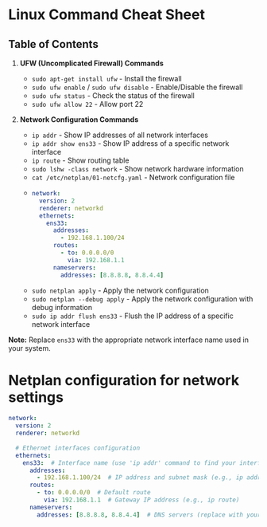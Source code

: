 # Linux Command Cheat Sheet

## Table of Contents

1. **UFW (Uncomplicated Firewall) Commands**
   - `sudo apt-get install ufw` - Install the firewall
   - `sudo ufw enable` / `sudo ufw disable` - Enable/Disable the firewall
   - `sudo ufw status` - Check the status of the firewall
   - `sudo ufw allow 22` - Allow port 22

2. **Network Configuration Commands**
   - `ip addr` - Show IP addresses of all network interfaces
   - `ip addr show ens33` - Show IP address of a specific network interface
   - `ip route` - Show routing table
   - `sudo lshw -class network` - Show network hardware information
   - `cat /etc/netplan/01-netcfg.yaml` - Network configuration file
   - ```yaml
     network:
       version: 2
       renderer: networkd
       ethernets:
         ens33:  
           addresses:
             - 192.168.1.100/24  
           routes:
             - to: 0.0.0.0/0  
               via: 192.168.1.1  
           nameservers:
             addresses: [8.8.8.8, 8.8.4.4]
     ```
   - `sudo netplan apply` - Apply the network configuration
   - `sudo netplan --debug apply` - Apply the network configuration with debug information
   - `sudo ip addr flush ens33` - Flush the IP address of a specific network interface

**Note:** Replace `ens33` with the appropriate network interface name used in your system.

# Netplan configuration for network settings

```yaml
network:
  version: 2
  renderer: networkd
  
  # Ethernet interfaces configuration
  ethernets:
    ens33:  # Interface name (use 'ip addr' command to find your interface name)
      addresses:
        - 192.168.1.100/24  # IP address and subnet mask (e.g., ip addr)
      routes:
        - to: 0.0.0.0/0  # Default route
          via: 192.168.1.1  # Gateway IP address (e.g., ip route)
      nameservers:
        addresses: [8.8.8.8, 8.8.4.4]  # DNS servers (replace with your DNS servers)
